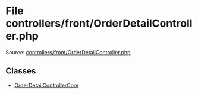 File controllers/front/OrderDetailController.php
=========

Source: [controllers/front/OrderDetailController.php](https://github.com/PrestaShop/PrestaShop/blob/1.6.0.3/controllers/front/OrderDetailController.php)


Classes
-------

* [OrderDetailControllerCore](class.OrderDetailControllerCore.md)

